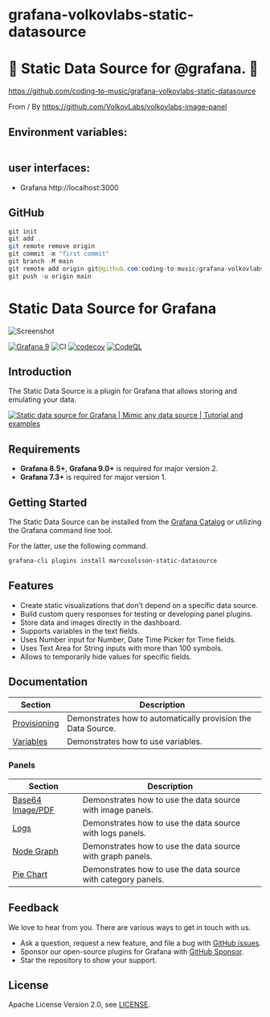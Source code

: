# grafana-volkovlabs-static-datasource

# 🚀 Static Data Source for @grafana. 🚀


https://github.com/coding-to-music/grafana-volkovlabs-static-datasource

From / By https://github.com/VolkovLabs/volkovlabs-image-panel


## Environment variables:

```java

```

## user interfaces:

- Grafana http://localhost:3000

## GitHub

```java
git init
git add .
git remote remove origin
git commit -m "first commit"
git branch -M main
git remote add origin git@github.com:coding-to-music/grafana-volkovlabs-static-datasource.git
git push -u origin main
```

# Static Data Source for Grafana

![Screenshot](https://github.com/volkovlabs/volkovlabs-static-datasource/raw/main/src/img/dark.png)

[![Grafana 9](https://img.shields.io/badge/Grafana-9.4.7-orange)](https://www.grafana.com)
![CI](https://github.com/volkovlabs/volkovlabs-static-datasource/workflows/CI/badge.svg)
[![codecov](https://codecov.io/gh/VolkovLabs/volkovlabs-static-datasource/branch/main/graph/badge.svg?token=0m6f0ktUar)](https://codecov.io/gh/VolkovLabs/volkovlabs-static-datasource)
[![CodeQL](https://github.com/VolkovLabs/volkovlabs-static-datasource/actions/workflows/codeql-analysis.yml/badge.svg)](https://github.com/VolkovLabs/volkovlabs-static-datasource/actions/workflows/codeql-analysis.yml)

## Introduction

The Static Data Source is a plugin for Grafana that allows storing and emulating your data.

[![Static data source for Grafana | Mimic any data source | Tutorial and examples](https://raw.githubusercontent.com/volkovlabs/volkovlabs-static-datasource/main/img/video.png)](https://youtu.be/QOV8ECOUjWs)

## Requirements

- **Grafana 8.5+**, **Grafana 9.0+** is required for major version 2.
- **Grafana 7.3+** is required for major version 1.

## Getting Started

The Static Data Source can be installed from the [Grafana Catalog](https://grafana.com/grafana/plugins/marcusolsson-static-datasource/) or utilizing the Grafana command line tool.

For the latter, use the following command.

```bash
grafana-cli plugins install marcusolsson-static-datasource
```

## Features

- Create static visualizations that don't depend on a specific data source.
- Build custom query responses for testing or developing panel plugins.
- Store data and images directly in the dashboard.
- Supports variables in the text fields.
- Uses Number input for Number, Date Time Picker for Time fields.
- Uses Text Area for String inputs with more than 100 symbols.
- Allows to temporarily hide values for specific fields.

## Documentation

| Section                      | Description                                                  |
| ---------------------------- | ------------------------------------------------------------ |
| [Provisioning](https://volkovlabs.io/plugins/volkovlabs-static-datasource/provisioning/) | Demonstrates how to automatically provision the Data Source. |
| [Variables](https://volkovlabs.io/plugins/volkovlabs-static-datasource/variables/)       | Demonstrates how to use variables.                           |

### Panels

| Section                          | Description                                                   |
| -------------------------------- | ------------------------------------------------------------- |
| [Base64 Image/PDF](https://volkovlabs.io/plugins/volkovlabs-static-datasource/panels/image) | Demonstrates how to use the data source with image panels.    |
| [Logs](https://volkovlabs.io/plugins/volkovlabs-static-datasource/panels/logs)              | Demonstrates how to use the data source with logs panels.     |
| [Node Graph](https://volkovlabs.io/plugins/volkovlabs-static-datasource/panels/graph)       | Demonstrates how to use the data source with graph panels.    |
| [Pie Chart](https://volkovlabs.io/plugins/volkovlabs-static-datasource/panels/pie)          | Demonstrates how to use the data source with category panels. |

## Feedback

We love to hear from you. There are various ways to get in touch with us.

- Ask a question, request a new feature, and file a bug with [GitHub issues](https://github.com/volkovlabs/volkovlabs-static-datasource/issues/new/choose).
- Sponsor our open-source plugins for Grafana with [GitHub Sponsor](https://github.com/sponsors/VolkovLabs).
- Star the repository to show your support.

## License

Apache License Version 2.0, see [LICENSE](https://github.com/volkovlabs/volkovlabs-static-datasource/blob/main/LICENSE).
